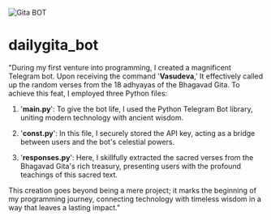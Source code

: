![Gita BOT](https://github.com/VGS18549/dailygita_bot/assets/107295767/bb711a1a-1098-4603-9ab6-5da3ec843cc2)
# dailygita_bot
"During my first venture into programming, I created a magnificent Telegram bot. Upon receiving the command '**Vasudeva**,' It effectively called up the random verses from the 18 adhyayas of the Bhagavad Gita.
 To achieve this feat, I employed three Python files:

1. '**main.py**': To give the bot life, I used the Python Telegram Bot library, uniting modern technology with ancient wisdom.

2. '**const.py**': In this file, I securely stored the API key, acting as a bridge between users and the bot's celestial powers.

3. '**responses.py**': Here, I skillfully extracted the sacred verses from the Bhagavad Gita's rich treasury, presenting users with the profound teachings of this sacred text.

This creation goes beyond being a mere project; it marks the beginning of my programming journey, connecting technology with timeless wisdom in a way that leaves a lasting impact."
